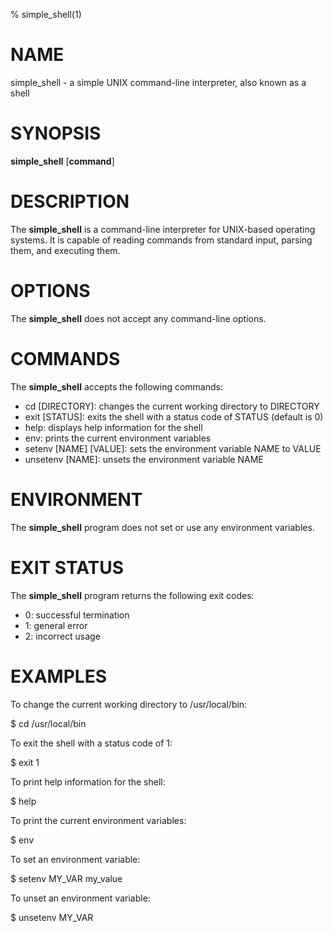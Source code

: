 % simple_shell(1)

# NAME

simple_shell - a simple UNIX command-line interpreter, also known as a shell

# SYNOPSIS

**simple_shell** [**command**]

# DESCRIPTION

The **simple_shell** is a command-line interpreter for UNIX-based operating systems. It is capable of reading commands from standard input, parsing them, and executing them.

# OPTIONS

The **simple_shell** does not accept any command-line options.

# COMMANDS

The **simple_shell** accepts the following commands:

- cd [DIRECTORY]: changes the current working directory to DIRECTORY
- exit [STATUS]: exits the shell with a status code of STATUS (default is 0)
- help: displays help information for the shell
- env: prints the current environment variables
- setenv [NAME] [VALUE]: sets the environment variable NAME to VALUE
- unsetenv [NAME]: unsets the environment variable NAME

# ENVIRONMENT

The **simple_shell** program does not set or use any environment variables.

# EXIT STATUS

The **simple_shell** program returns the following exit codes:

- 0: successful termination
- 1: general error
- 2: incorrect usage

# EXAMPLES

To change the current working directory to /usr/local/bin:

$ cd /usr/local/bin


To exit the shell with a status code of 1:

$ exit 1

To print help information for the shell:

$ help

To print the current environment variables:

$ env

To set an environment variable:

$ setenv MY_VAR my_value

To unset an environment variable:

$ unsetenv MY_VAR

